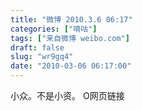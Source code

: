 ```yaml
---
title: "微博 2010.3.6 06:17"
categories: ["嘀咕"]
tags: ["来自微博 weibo.com"]
draft: false
slug: "wr9gq4"
date: "2010-03-06 06:17:00"
---
```


<p>小众。不是小资。  O网页链接 ​​​​</p>
